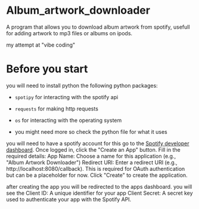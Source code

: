 # Album_artwork_downloader
A program that allows you to download album artwork from spotify, usefull for adding artwork to mp3 files or albums on ipods.

my attempt at "vibe coding"


# Before you start
you will need to install python the following python packages:
- `spotipy` for interacting with the spotify api
- `requests` for making http requests
- `os` for interacting with the operating system

- you might need more so check the python file for what it uses

you will need to have a spotify account for this
go to the [Spotify developer dashboard](https://developer.spotify.com/dashboard).
Once logged in, click the "Create an App" button.
Fill in the required details:
App Name: Choose a name for this application (e.g., "Album Artwork Downloader")
Redirect URI: Enter a redirect URI (e.g., http://localhost:8080/callback). This is required for OAuth authentication but can be a placeholder for now.
Click "Create" to create the application.

after creating the app you will be redirected to the apps dashboard.
you will see the 
Client ID: A unique identifier for your app
Client Secret: A secret key used to authenticate your app with the Spotify API.
